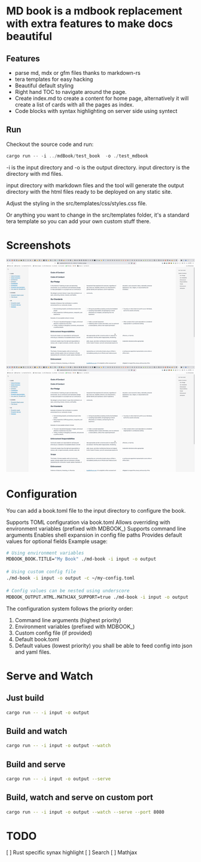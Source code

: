 # MD book is a mdbook replacement with extra features to make docs beautiful
## Features
* parse md, mdx or gfm files thanks to markdown-rs
* tera templates for easy hacking
* Beautiful default styling
* Right hand TOC to navigate around the page.
* Create index.md to create a content for home page, alternatively it will create a list of cards with all the pages as index.
* Code blocks with syntax highlighting on server side using syntect

## Run
Checkout the source code and run:

```rust
cargo run -- -i ../mdBook/test_book  -o ./test_mdbook
```

-i is the input directory and -o is the output directory.
input directory is the directory with md files.

input directory with markdown files and the tool will generate the output directory with the html files ready to be deployed on any static site. 

Adjust the styling in the src/templates/css/styles.css file.

Or anything you want to change in the src/templates folder, it's a standard tera template so you can add your own custom stuff there.


# Screenshots

![screen_resize](gif/screen_resize.gif)
![screen](gif/screen.gif)

# Configuration

You can add a book.toml file to the input directory to configure the book.

Supports TOML configuration via book.toml
Allows overriding with environment variables (prefixed with MDBOOK_)
Supports command line arguments
Enables shell expansion in config file paths
Provides default values for optional fields
Example usage:

```bash
# Using environment variables
MDBOOK_BOOK.TITLE="My Book" ./md-book -i input -o output

# Using custom config file
./md-book -i input -o output -c ~/my-config.toml

# Config values can be nested using underscore
MDBOOK_OUTPUT.HTML.MATHJAX_SUPPORT=true ./md-book -i input -o output
```
The configuration system follows the priority order:
1. Command line arguments (highest priority)
2. Environment variables (prefixed with MDBOOK_)
3. Custom config file (if provided)
4. Default book.toml
5. Default values (lowest priority)
you shall be able to feed config into json and yaml files.

# Serve and Watch

## Just build
```bash
cargo run -- -i input -o output
```

## Build and watch
```bash
cargo run -- -i input -o output --watch
```

## Build and serve
```bash
cargo run -- -i input -o output --serve
```

## Build, watch and serve on custom port
```bash
cargo run -- -i input -o output --watch --serve --port 8080
```

# TODO
[ ] Rust specific synax highlight
[ ] Search
[ ] Mathjax
